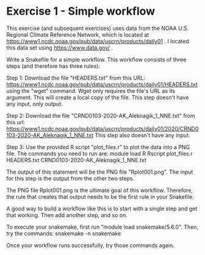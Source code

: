 # Exercise 1 - Simple workflow

This exercise (and subsequent exercises) uses data from the NOAA
U.S. Regional Climate Reference Network, which is located at
https://www1.ncdc.noaa.gov/pub/data/uscrn/products/daily01 . I located this
data set using https://www.data.gov/ .

Write a Snakefile for a simple workflow. This workflow consists of
three steps (and therefore has three rules):

Step 1: Download the file "HEADERS.txt" from this URL:
https://www1.ncdc.noaa.gov/pub/data/uscrn/products/daily01/HEADERS.txt
using the "wget" command. Wget only requires the file's URL as its argument. 
This will create a local copy of the file. This step doesn't have any input, only output.

Step 2: Download the file "CRND0103-2020-AK_Aleknagik_1_NNE.txt" from this
url:
https://www1.ncdc.noaa.gov/pub/data/uscrn/products/daily01/2020/CRND0103-2020-AK_Aleknagik_1_NNE.txt
This step also doesn't have any input.

Step 3: Use the provided R script "plot_files.r" to plot the data into a PNG
file. The commands you need to run are:
    module load R
    Rscript plot_files.r HEADERS.txt CRND0103-2020-AK_Aleknagik_1_NNE.txt

The output of this statement will be the PNG file "Rplot001.png".
The input for this step is the output from the other two steps.

The PNG file Rplot001.png is the ultimate goal of this workflow. Therefore,
the rule that creates that output needs to be the first rule in your Snakefile.

A good way to build a workflow like this is to start with a single step and
get that working. Then add another step, and so on.

To execute your snakemake, first run "module load snakemake/5.6.0". Then,
try the commands:
    snakemake -n
    snakemake

Once your workflow runs successfully, try those commands again.
